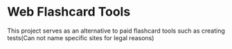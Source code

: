 # Web Flashcard Tools
This project serves as an alternative to paid flashcard tools such as creating tests(Can not name specific sites for legal reasons)
